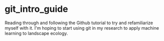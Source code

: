 # git_intro_guide
Reading through and following the Github tutorial to try and refamiliarize myself with it. 
I'm hoping to start using git in my research to apply machine learning to landscape ecology.
